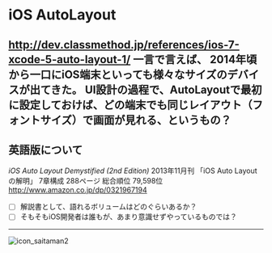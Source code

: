 # iOS AutoLayout

http://dev.classmethod.jp/references/ios-7-xcode-5-auto-layout-1/
一言で言えば、
2014年頃から一口にiOS端末といっても様々なサイズのデバイスが出てきた。
UI設計の過程で、AutoLayoutで最初に設定しておけば、どの端末でも同じレイアウト（フォントサイズ）で画面が見れる、というもの？
----------------------------------
## 英語版について
*iOS Auto Layout Demystified (2nd Edition)* 	2013年11月刊
「iOS Auto Layoutの解明」
	7章構成		288ページ
	総合順位	79,598位
http://www.amazon.co.jp/dp/0321967194

- [ ] 解説書として、語れるボリュームはどのぐらいあるか？
- [ ] そもそもiOS開発者は誰もが、あまり意識せずやっているものでは？

----------------------------------

![icon_saitaman2](https://cloud.githubusercontent.com/assets/10513762/6747374/daa10148-cf1b-11e4-8c36-1ff81fc57dd2.jpg)

